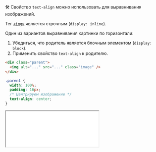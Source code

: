🛠 Свойство `text-align` можно использовать для выравнивания изображений.

Тег [`<img>`](/html/img/) является строчным (`display: inline`).

Один из вариантов выравнивания картинки по горизонтали:
1. Убедиться, что родитель является блочным элементом (`display: block`).
1. Применить свойство `text-align` к родителю.

```html
<div class="parent">
  <img alt="..." src="..." class="image" />
</div>
```

```css
.parent {
  width: 100%;
  padding: 16px;
  /* Центрируем изображение */
  text-align: center;
}
```

<iframe title="Пример выравнивания изображения по горизонтали" src="../demos/image-align/" height="116"></iframe>

